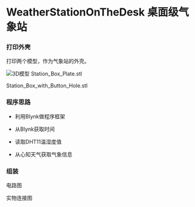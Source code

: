 # WeatherStationOnTheDesk 桌面级气象站


### 打印外壳

打印两个模型，作为气象站的外壳。

![3D模型](https://github.com/hznupeter/WeatherStationOnTheDesk/raw/master/images/3d.jpg,"3D模型")
Station_Box_Plate.stl

Station_Box_with_Button_Hole.stl

### 程序思路

* 利用Blynk做程序框架

* 从Blynk获取时间

* 读取DHT11温湿度值

* 从心知天气获取气象信息

### 组装

电路图

实物连接图


